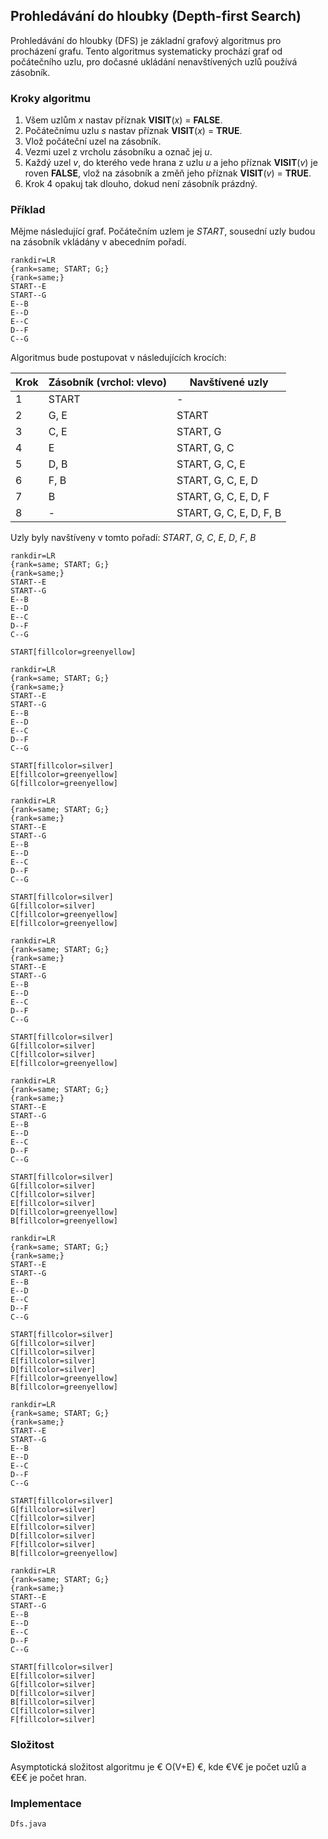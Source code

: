 ## Prohledávání do hloubky (Depth-first Search)

Prohledávání do hloubky (DFS) je základní grafový algoritmus pro procházení grafu. Tento algoritmus systematicky prochází graf od počátečního uzlu, pro dočasné ukládání nenavštívených uzlů používá zásobník.

### Kroky algoritmu

1. Všem uzlům *x* nastav příznak **VISIT**(*x*) = **FALSE**.
1. Počátečnímu uzlu *s* nastav příznak **VISIT**(*x*) = **TRUE**.
1. Vlož počáteční uzel na zásobník.
1. Vezmi uzel z vrcholu zásobníku a označ jej *u*.
1. Každý uzel *v*, do kterého vede hrana z uzlu *u* a jeho příznak **VISIT**(*v*) je roven **FALSE**, vlož na zásobník a změň jeho příznak **VISIT**(*v*) = **TRUE**.
1. Krok 4 opakuj tak dlouho, dokud není zásobník prázdný.

### Příklad

Mějme následující graf. Počátečním uzlem je *START*, sousední uzly budou na zásobník vkládány v abecedním pořadí.

```dot:graph
rankdir=LR
{rank=same; START; G;}
{rank=same;}
START--E
START--G
E--B
E--D
E--C
D--F
C--G
```

Algoritmus bude postupovat v následujících krocích:

| Krok | Zásobník (vrchol: vlevo) | Navštívené uzly
|---|---|---
| 1 | START | -
| 2 | G, E | START
| 3 | C, E | START, G
| 4 | E | START, G, C
| 5 | D, B | START, G, C, E
| 6 | F, B | START, G, C, E, D
| 7 | B | START, G, C, E, D, F
| 8 | - | START, G, C, E, D, F, B

Uzly byly navštíveny v tomto pořadí: *START*, *G*, *C*, *E*, *D*, *F*, *B*

```dot:graph
rankdir=LR
{rank=same; START; G;}
{rank=same;}
START--E
START--G
E--B
E--D
E--C
D--F
C--G

START[fillcolor=greenyellow]
```

```dot:graph
rankdir=LR
{rank=same; START; G;}
{rank=same;}
START--E
START--G
E--B
E--D
E--C
D--F
C--G

START[fillcolor=silver]
E[fillcolor=greenyellow]
G[fillcolor=greenyellow]
```

```dot:graph
rankdir=LR
{rank=same; START; G;}
{rank=same;}
START--E
START--G
E--B
E--D
E--C
D--F
C--G

START[fillcolor=silver]
G[fillcolor=silver]
C[fillcolor=greenyellow]
E[fillcolor=greenyellow]
```

```dot:graph
rankdir=LR
{rank=same; START; G;}
{rank=same;}
START--E
START--G
E--B
E--D
E--C
D--F
C--G

START[fillcolor=silver]
G[fillcolor=silver]
C[fillcolor=silver]
E[fillcolor=greenyellow]
```

```dot:graph
rankdir=LR
{rank=same; START; G;}
{rank=same;}
START--E
START--G
E--B
E--D
E--C
D--F
C--G

START[fillcolor=silver]
G[fillcolor=silver]
C[fillcolor=silver]
E[fillcolor=silver]
D[fillcolor=greenyellow]
B[fillcolor=greenyellow]
```

```dot:graph
rankdir=LR
{rank=same; START; G;}
{rank=same;}
START--E
START--G
E--B
E--D
E--C
D--F
C--G

START[fillcolor=silver]
G[fillcolor=silver]
C[fillcolor=silver]
E[fillcolor=silver]
D[fillcolor=silver]
F[fillcolor=greenyellow]
B[fillcolor=greenyellow]
```

```dot:graph
rankdir=LR
{rank=same; START; G;}
{rank=same;}
START--E
START--G
E--B
E--D
E--C
D--F
C--G

START[fillcolor=silver]
G[fillcolor=silver]
C[fillcolor=silver]
E[fillcolor=silver]
D[fillcolor=silver]
F[fillcolor=silver]
B[fillcolor=greenyellow]
```

```dot:graph
rankdir=LR
{rank=same; START; G;}
{rank=same;}
START--E
START--G
E--B
E--D
E--C
D--F
C--G

START[fillcolor=silver]
E[fillcolor=silver]
G[fillcolor=silver]
D[fillcolor=silver]
B[fillcolor=silver]
C[fillcolor=silver]
F[fillcolor=silver]
```

### Složitost

Asymptotická složitost algoritmu je € O(V+E) €, kde €V€ je počet uzlů a €E€ je počet hran.

### Implementace

```include:java
Dfs.java
```